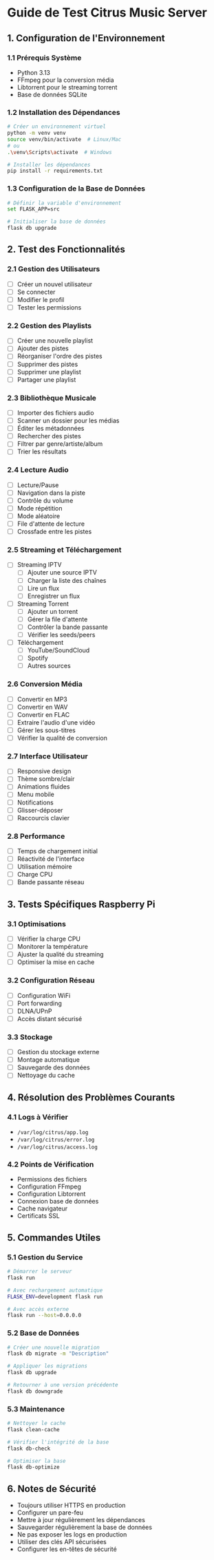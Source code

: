 # Guide de Test Citrus Music Server

## 1. Configuration de l'Environnement

### 1.1 Prérequis Système
- Python 3.13
- FFmpeg pour la conversion média
- Libtorrent pour le streaming torrent
- Base de données SQLite

### 1.2 Installation des Dépendances
```bash
# Créer un environnement virtuel
python -m venv venv
source venv/bin/activate  # Linux/Mac
# ou
.\venv\Scripts\activate  # Windows

# Installer les dépendances
pip install -r requirements.txt
```

### 1.3 Configuration de la Base de Données
```bash
# Définir la variable d'environnement
set FLASK_APP=src

# Initialiser la base de données
flask db upgrade
```

## 2. Test des Fonctionnalités

### 2.1 Gestion des Utilisateurs
- [ ] Créer un nouvel utilisateur
- [ ] Se connecter
- [ ] Modifier le profil
- [ ] Tester les permissions

### 2.2 Gestion des Playlists
- [ ] Créer une nouvelle playlist
- [ ] Ajouter des pistes
- [ ] Réorganiser l'ordre des pistes
- [ ] Supprimer des pistes
- [ ] Supprimer une playlist
- [ ] Partager une playlist

### 2.3 Bibliothèque Musicale
- [ ] Importer des fichiers audio
- [ ] Scanner un dossier pour les médias
- [ ] Éditer les métadonnées
- [ ] Rechercher des pistes
- [ ] Filtrer par genre/artiste/album
- [ ] Trier les résultats

### 2.4 Lecture Audio
- [ ] Lecture/Pause
- [ ] Navigation dans la piste
- [ ] Contrôle du volume
- [ ] Mode répétition
- [ ] Mode aléatoire
- [ ] File d'attente de lecture
- [ ] Crossfade entre les pistes

### 2.5 Streaming et Téléchargement
- [ ] Streaming IPTV
  - [ ] Ajouter une source IPTV
  - [ ] Charger la liste des chaînes
  - [ ] Lire un flux
  - [ ] Enregistrer un flux

- [ ] Streaming Torrent
  - [ ] Ajouter un torrent
  - [ ] Gérer la file d'attente
  - [ ] Contrôler la bande passante
  - [ ] Vérifier les seeds/peers

- [ ] Téléchargement
  - [ ] YouTube/SoundCloud
  - [ ] Spotify
  - [ ] Autres sources

### 2.6 Conversion Média
- [ ] Convertir en MP3
- [ ] Convertir en WAV
- [ ] Convertir en FLAC
- [ ] Extraire l'audio d'une vidéo
- [ ] Gérer les sous-titres
- [ ] Vérifier la qualité de conversion

### 2.7 Interface Utilisateur
- [ ] Responsive design
- [ ] Thème sombre/clair
- [ ] Animations fluides
- [ ] Menu mobile
- [ ] Notifications
- [ ] Glisser-déposer
- [ ] Raccourcis clavier

### 2.8 Performance
- [ ] Temps de chargement initial
- [ ] Réactivité de l'interface
- [ ] Utilisation mémoire
- [ ] Charge CPU
- [ ] Bande passante réseau

## 3. Tests Spécifiques Raspberry Pi

### 3.1 Optimisations
- [ ] Vérifier la charge CPU
- [ ] Monitorer la température
- [ ] Ajuster la qualité du streaming
- [ ] Optimiser la mise en cache

### 3.2 Configuration Réseau
- [ ] Configuration WiFi
- [ ] Port forwarding
- [ ] DLNA/UPnP
- [ ] Accès distant sécurisé

### 3.3 Stockage
- [ ] Gestion du stockage externe
- [ ] Montage automatique
- [ ] Sauvegarde des données
- [ ] Nettoyage du cache

## 4. Résolution des Problèmes Courants

### 4.1 Logs à Vérifier
- `/var/log/citrus/app.log`
- `/var/log/citrus/error.log`
- `/var/log/citrus/access.log`

### 4.2 Points de Vérification
- Permissions des fichiers
- Configuration FFmpeg
- Configuration Libtorrent
- Connexion base de données
- Cache navigateur
- Certificats SSL

## 5. Commandes Utiles

### 5.1 Gestion du Service
```bash
# Démarrer le serveur
flask run

# Avec rechargement automatique
FLASK_ENV=development flask run

# Avec accès externe
flask run --host=0.0.0.0
```

### 5.2 Base de Données
```bash
# Créer une nouvelle migration
flask db migrate -m "Description"

# Appliquer les migrations
flask db upgrade

# Retourner à une version précédente
flask db downgrade
```

### 5.3 Maintenance
```bash
# Nettoyer le cache
flask clean-cache

# Vérifier l'intégrité de la base
flask db-check

# Optimiser la base
flask db-optimize
```

## 6. Notes de Sécurité
- Toujours utiliser HTTPS en production
- Configurer un pare-feu
- Mettre à jour régulièrement les dépendances
- Sauvegarder régulièrement la base de données
- Ne pas exposer les logs en production
- Utiliser des clés API sécurisées
- Configurer les en-têtes de sécurité
